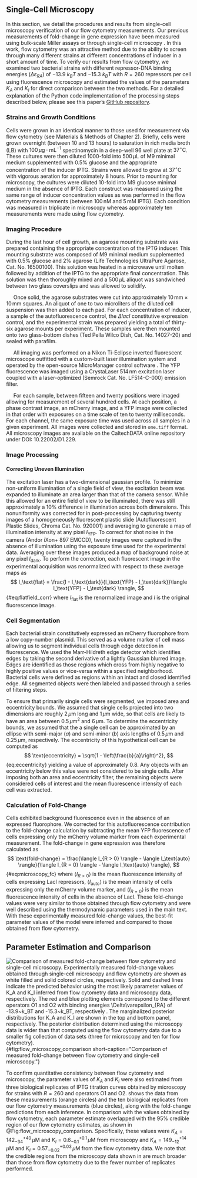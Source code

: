 ## Single-Cell Microscopy

In this section, we detail the procedures and results from single-cell
microscopy verification of our flow cytometry measurements. Our previous
measurements of fold-change in gene expression have been measured using
bulk-scale Miller assays  or through single-cell microscopy . In this
work, flow cytometry was an attractive method due to the ability to
screen through many different strains at different concentrations of
inducer in a short amount of time. To verify our results from flow
cytometry, we examined two bacterial strains with different
repressor-DNA binding energies ($\Delta\varepsilon_{RA}$) of
$-13.9~k_BT$ and $-15.3~k_BT$ with $R = 260$ repressors per cell
using fluorescence microscopy and estimated the values of the parameters
$K_A$ and $K_I$ for direct comparison between the two methods. For a
detailed explanation of the Python code implementation of the processing
steps described below, please see this paper’s [GitHub
repository](https://rpgroup-pboc.github.io/mwc_induction/code/notebooks/unsupervised_gating.html).


### Strains and Growth Conditions

Cells were grown in an identical manner to those used for measurement
via flow cytometry (see Materials \& Methods of Chapter 2). Briefly, cells
were grown overnight (between 10 and 13 hours) to saturation in rich media
broth (LB) with $100\,\mu\text{g} \cdot \text{mL}^{-1}$ spectinomycin in a
deep-well 96 well plate at $37^\circ \text{C}$. These cultures were then
diluted 1000-fold into $500\,\mu\text{L}$ of M9 minimal medium supplemented
with 0.5% glucose and the appropriate concentration of the inducer IPTG.
Strains were allowed to grow at $37^\circ \text{C}$ with vigorous aeration
for approximately 8 hours. Prior to mounting for microscopy, the cultures
were diluted 10-fold into M9 glucose minimal medium in the absence of IPTG.
Each construct was measured using the same range of inducer concentration
values as was performed in the flow cytometry measurements (between
$100\,\text{nM}$ and $5\,\text{mM}$ IPTG). Each condition was measured in
triplicate in microscopy whereas approximately ten measurements were made
using flow cytometry.

### Imaging Procedure

During the last hour of cell growth, an agarose mounting substrate was
prepared containing the appropriate concentration of the IPTG inducer.
This mounting substrate was composed of M9 minimal medium supplemented
with 0.5% glucose and 2% agarose (Life Technologies UltraPure Agarose,
Cat. No. 16500100). This solution was heated in a microwave until molten
followed by addition of the IPTG to the appropriate final concentration.
This solution was then thoroughly mixed and a $500\,\mu\text{L}$
aliquot was sandwiched between two glass coverslips and was allowed to
solidify.

&nbsp;&nbsp;&nbsp;&nbsp;&nbsp;Once solid, the agarose substrates were cut
into approximately $10\,\text{mm}\times 10\,\text{mm}$ squares. An aliquot of
one to two microliters of the diluted cell suspension was then added to each
pad. For each concentration of inducer, a sample of the autofluorescence
control, the $\Delta lacI$ constitutive expression control, and the
experimental strain was prepared yielding a total of thirty-six agarose
mounts per experiment. These samples were then mounted onto two glass-bottom
dishes (Ted Pella Wilco Dish, Cat. No. 14027-20) and sealed with parafilm.

&nbsp;&nbsp;&nbsp;&nbsp;&nbsp;All imaging was performed on a Nikon Ti-Eclipse
inverted fluorescent microscope outfitted with a custom-built laser
illumination system and operated by the open-source MicroManager control
software . The YFP fluorescence was imaged using a CrystaLaser
$514\,\text{nm}$ excitation laser coupled with a laser-optimized (Semrock
Cat. No. LF514-C-000) emission filter.

&nbsp;&nbsp;&nbsp;&nbsp;&nbsp;For each sample, between fifteen and twenty
positions were imaged allowing for measurement of several hundred cells. At each
position, a
phase contrast image, an mCherry image, and a YFP image were collected
in that order with exposures on a time scale of ten to twenty
milliseconds. For each channel, the same exposure time was used across
all samples in a given experiment. All images were collected and stored
in `ome.tiff` format. All microscopy images are available on the
CaltechDATA online repository under DOI: 10.22002/D1.229.

### Image Processing

#### Correcting Uneven Illumination

The excitation laser has a two-dimensional gaussian profile. To minimize
non-uniform illumination of a single field of view, the excitation beam
was expanded to illuminate an area larger than that of the camera
sensor. While this allowed for an entire field of view to be
illuminated, there was still approximately a 10% difference in
illumination across both dimensions. This nonuniformity was corrected
for in post-processing by capturing twenty images of a homogeneously
fluorescent plastic slide (Autofluorescent Plastic Slides, Chroma Cat.
No. 920001) and averaging to generate a map of illumination intensity at
any pixel $I_\text{YFP}$. To correct for shot noise in the camera
(Andor iXon+ 897 EMCCD), twenty images were captured in the absence of
illumination using the exposure time used for the experimental data.
Averaging over these images produced a map of background noise at any
pixel $I_\text{dark}$. To perform the correction, each fluorescent
image in the experimental acquisition was renormalized with respect to
these average maps as 
$$
I_\text{flat} = \frac{I - I_\text{dark}}{I_\text{YFP} - I_\text{dark}}\langle
I_\text{YFP} - I_\text{dark} \rangle,
$${#eq:flatfield_corr}
where $I_\text{flat}$ is the renormalized image and $I$ is the
original fluorescence image. 

### Cell Segmentation

Each bacterial strain constitutively expressed an mCherry fluorophore
from a low copy-number plasmid. This served as a volume marker of cell
mass allowing us to segment individual cells through edge detection in
fluorescence. We used the Marr-Hildreth edge detector  which identifies
edges by taking the second derivative of a lightly Gaussian blurred
image. Edges are identified as those regions which cross from highly
negative to highly positive values or vice-versa within a specified
neighborhood. Bacterial cells were defined as regions within an intact
and closed identified edge. All segmented objects were then labeled and
passed through a series of filtering steps.

To ensure that primarily single cells were segmented, we imposed area
and eccentricity bounds. We assumed that single cells projected into two
dimensions are roughly $2\,\mu\text{m}$ long and $1\,\mu\text{m}$
wide, so that cells are likely to have an area between
$0.5\,\mu\text{m}^2$ and $6\,\mu\text{m}$. To determine the
eccentricity bounds, we assumed that the a single cell can be
approximated by an ellipse with semi-major ($a$) and semi-minor
($b$) axis lengths of $0.5\,\mu\text{m}$ and $0.25\,\mu\text{m}$,
respectively. The eccentricity of this hypothetical cell can be computed
as 
$$
\text{eccentricity} = \sqrt{1 - \left(\frac{b}{a}\right)^2},
$${eq:eccentricity}
yielding a value of approximately 0.8. Any objects with an eccentricity
below this value were not considered to be single cells. After imposing
both an area and eccentricity filter, the remaining objects were
considered cells of interest and the mean fluorescence intensity of
each cell was extracted.

### Calculation of Fold-Change

Cells exhibited background fluorescence even in the absence of an
expressed fluorophore. We corrected for this autofluorescence
contribution to the fold-change calculation by subtracting the mean YFP
fluorescence of cells expressing only the mCherry volume marker from
each experimental measurement. The fold-change in gene expression was
therefore calculated as
$$
\text{fold-change} = \frac{\langle I_{R > 0} \rangle - \langle I_\text{auto}
\rangle}{\langle I_{R = 0} \rangle - \langle I_\text{auto} \rangle},
$${#eq:microscopy_fc}
where $\langle I_{R > 0}\rangle$ is the mean fluorescence intensity of cells
expressing LacI repressors, $\langle I_\text{auto}\rangle$ is the mean
intensity of cells expressing only the mCherry volume marker, and $\langle
I_{R = 0}\rangle$ is the mean fluorescence intensity of cells in the absence
of LacI. These fold-change values were very similar to those obtained through
flow cytometry and were well described using the thermodynamic parameters
used in the main text. With these experimentally measured fold-change values,
the best-fit parameter values of the model were inferred and compared to
those obtained from flow cytometry.

## Parameter Estimation and Comparison

![**Comparison of measured fold-change between flow cytometry and
single-cell microscopy.** Experimentally measured fold-change values
obtained through single-cell microscopy and flow cytometry are shown as
white filled and solid colored circles, respectively. Solid and dashed
lines indicate the predicted behavior using the most likely parameter
values of $K_A$ and $K_I$ inferred from flow cytometry data and
microscopy data, respectively. The red and blue plotting elements
correspond to the different operators O1 and O2 with binding energies
$\Delta\varepsilon_{RA}$ of $-13.9~k_BT$ and $-15.3~k_BT$,
respectively . The marginalized posterior distributions for $K_A$ and
$K_I$ are shown in the top and bottom panel, respectively. The
posterior distribution determined using the microscopy data is wider
than that computed using the flow cytometry data due to a smaller fig
collection of data sets (three for microscopy and ten for flow
cytometry).](ch6_figS10){#fig:flow_microscopy_comparison
short-caption="Comparison of measured fold-change between flow cytometry and
single-cell microscopy."}



To confirm quantitative consistency between flow cytometry and
microscopy, the parameter values of $K_A$ and $K_I$ were also
estimated from three biological replicates of IPTG titration curves
obtained by microscopy for strains with $R=260$ and operators O1 and
O2. shows the data from these measurements (orange circles) and the ten
biological replicates from our flow cytometry measurements (blue
circles), along with the fold-change predictions from each inference. In
comparison with the values obtained by flow cytometry, each parameter
estimate overlapped with the 95\% credible region of our flow cytometry
estimates, as shown in @Fig:flow_microscopy_comparison. Specifically, these
values were $K_A=142^{+40}_{-34}\,\mu\text{M}$ and
$K_I=0.6^{+0.1}_{-0.1}\,\mu\text{M}$ from microscopy and
$K_A = 149^{+14}_{-12}\,\mu\text{M}$ and $K_I =
0.57^{+0.03}_{-0.02}\,\mu\text{M}$ from the flow cytometry data. We
note that the credible regions from the microscopy data shown in are
much broader than those from flow cytometry due to the fewer number of
replicates performed.